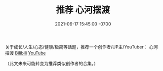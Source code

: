 ﻿---
layout: post
title:  "推荐 心河摆渡"
description: "推荐个优质创作者"
date:   2021-06-17 15:45:00 -0700
categories: reviews
---
关于成长/人生/心态/健康/极简等话题，推荐一个创作者/UP主/YouTuber：
心河摆渡 [Bilibili](https://space.bilibili.com/230983435) [YouTube](https://www.youtube.com/channel/UCy2aOVSWiF_ivcb0ilhGaXQ)

（此文未来可能转变为推荐类似创作者的合集。）
